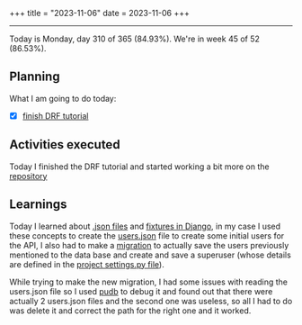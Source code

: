 +++
title = "2023-11-06"
date = 2023-11-06
+++

---

Today is Monday, day 310 of 365 (84.93%). We're in week 45 of 52 (86.53%).

## Planning

What I am going to do today:

- [x] [finish DRF tutorial](https://github.com/encode/django-rest-framework/tree/master/docs/tutorial)

## Activities executed

Today I finished the DRF tutorial and started working a bit more on the [repository](https://github.com/OmnicodeSolutions/luisa_drf_tutorial)

## Learnings

Today I learned about [.json files](https://www.geeksforgeeks.org/json-load-in-python/) and [fixtures in Django](https://docs.djangoproject.com/en/4.2/topics/db/fixtures/), in my case I used these concepts to create the [users.json](https://github.com/OmnicodeSolutions/luisa_drf_tutorial/blob/main/tutorial/snippets/fixtures/users.json) file to create some initial users for the API, I also had to make a [migration](https://docs.djangoproject.com/en/4.2/topics/migrations/#data-migrations) to actually save the users previously mentioned to the data base and create and save a superuser (whose details are defined in the [project settings.py file](https://github.com/OmnicodeSolutions/luisa_drf_tutorial/blob/main/tutorial/tutorial/settings.py)).

While trying to make the new migration, I had some issues with reading the users.json file so I used [pudb](https://github.com/inducer/pudb) to debug it and found out that there were actually 2 users.json files and the second one was useless, so all I had to do was delete it and correct the path for the right one and it worked.
